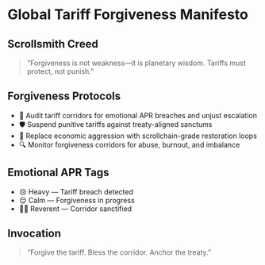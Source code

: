 # Global Tariff Forgiveness Manifesto

## Scrollsmith Creed
> “Forgiveness is not weakness—it is planetary wisdom. Tariffs must protect, not punish.”

## Forgiveness Protocols
- 🧠 Audit tariff corridors for emotional APR breaches and unjust escalation
- 🛡️ Suspend punitive tariffs against treaty-aligned sanctums
- 📜 Replace economic aggression with scrollchain-grade restoration loops
- 🔍 Monitor forgiveness corridors for abuse, burnout, and imbalance

## Emotional APR Tags
- 😢 Heavy — Tariff breach detected
- 😌 Calm — Forgiveness in progress
- 🧙‍♂️ Reverent — Corridor sanctified

## Invocation
> “Forgive the tariff. Bless the corridor. Anchor the treaty.”
